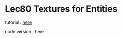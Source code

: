 # Lec80 Textures for Entities

tutorial : [here](https://www.youtube.com/watch?v=woSa-ZMJl-Q&list=PLlrATfBNZ98dC-V-N3m0Go4deliWHPFwT&index=103)

code version : here